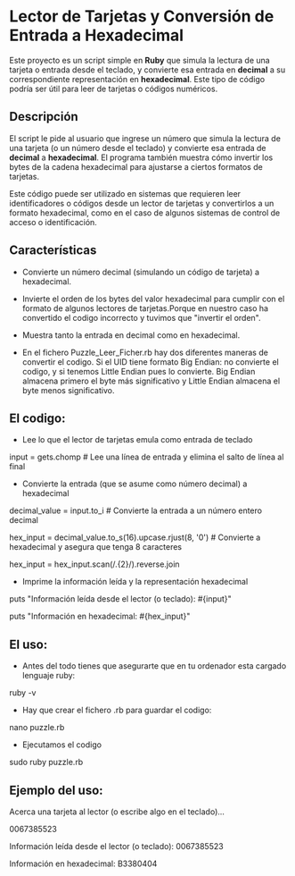 # Lector de Tarjetas y Conversión de Entrada a Hexadecimal

Este proyecto es un script simple en **Ruby** que simula la lectura de una tarjeta o entrada desde el teclado, y convierte esa entrada en **decimal** a su correspondiente representación en **hexadecimal**. 
Este tipo de código podría ser útil para leer de tarjetas o códigos numéricos.

## Descripción

El script le pide al usuario que ingrese un número que simula la lectura de una tarjeta (o un número desde el teclado) y convierte esa entrada de **decimal** a **hexadecimal**. El programa también muestra cómo invertir los bytes de la cadena hexadecimal para ajustarse a ciertos formatos de tarjetas. 

Este código puede ser utilizado en sistemas que requieren leer identificadores o códigos desde un lector de tarjetas y convertirlos a un formato hexadecimal, como en el caso de algunos sistemas de control de acceso o identificación.

## Características

- Convierte un número decimal (simulando un código de tarjeta) a hexadecimal.
- Invierte el orden de los bytes del valor hexadecimal para cumplir con el formato de algunos lectores de tarjetas.Porque en nuestro caso ha convertido el codigo incorrecto y tuvimos que "invertir el orden".
- Muestra tanto la entrada en decimal como en hexadecimal.

- En el fichero Puzzle_Leer_Ficher.rb hay dos diferentes maneras de convertir el codigo. Si el UID tiene formato Big Endian: no convierte el codigo, y si tenemos Little Endian pues lo convierte. Big Endian almacena primero el byte más significativo y Little Endian almacena el byte menos significativo.
## El codigo:

- Lee lo que el lector de tarjetas emula como entrada de teclado

input = gets.chomp  # Lee una línea de entrada y elimina el salto de línea al final

- Convierte la entrada (que se asume como número decimal) a hexadecimal

decimal_value = input.to_i  # Convierte la entrada a un número entero decimal

hex_input = decimal_value.to_s(16).upcase.rjust(8, '0')  # Convierte a hexadecimal y asegura que tenga 8 caracteres

hex_input = hex_input.scan(/.{2}/).reverse.join

- Imprime la información leída y la representación hexadecimal

puts "Información leída desde el lector (o teclado): #{input}"

puts "Información en hexadecimal: #{hex_input}"


## El uso:

- Antes del todo tienes que asegurarte que en tu ordenador esta cargado lenguaje ruby:

ruby -v

- Hay que crear el fichero .rb para guardar el codigo:

nano puzzle.rb

- Ejecutamos el codigo 

sudo ruby puzzle.rb

## Ejemplo del uso:

Acerca una tarjeta al lector (o escribe algo en el teclado)...

0067385523

Información leída desde el lector (o teclado): 0067385523

Información en hexadecimal: B3380404
